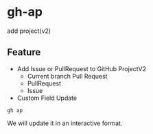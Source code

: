 # gh-ap

add project(v2)

## Feature
- Add Issue or PullRequest to GitHub ProjectV2
  - Current branch Pull Request
  - PullRequest
  - Issue
- Custom Field Update

```shell
gh ap
```

We will update it in an interactive format.

